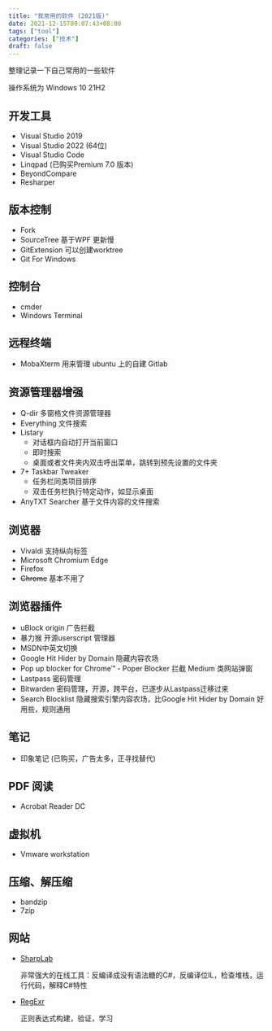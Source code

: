 ```yaml
---
title: "我常用的软件 (2021版)"
date: 2021-12-15T09:07:43+08:00
tags: ["tool"]
categories: ["技术"]
draft: false
---
```

整理记录一下自己常用的一些软件<!--more-->

操作系统为 Windows 10 21H2

## 开发工具
* Visual Studio 2019
* Visual Studio 2022 (64位)
* Visual Studio Code
* Linqpad (已购买Premium 7.0 版本)
* BeyondCompare
* Resharper

## 版本控制
* Fork
* SourceTree 基于WPF 更新慢
* GitExtension 可以创建worktree
* Git For Windows

## 控制台
* cmder
* Windows Terminal

## 远程终端
* MobaXterm 用来管理 ubuntu 上的自建 Gitlab

## 资源管理器增强
* Q-dir 多窗格文件资源管理器
* Everything 文件搜索
* Listary
    * 对话框内自动打开当前窗口
    * 即时搜索
    * 桌面或者文件夹内双击呼出菜单，跳转到预先设置的文件夹
* 7+ Taskbar Tweaker
    * 任务栏同类项目排序
    * 双击任务栏执行特定动作，如显示桌面
* AnyTXT Searcher 基于文件内容的文件搜索

## 浏览器
* Vivaldi 支持纵向标签
* Microsoft Chromium Edge
* Firefox
* ~~Chrome~~ 基本不用了

## 浏览器插件
* uBlock origin 广告拦截
* 暴力猴 开源userscript 管理器
* MSDN中英文切换
* Google Hit Hider by Domain 隐藏内容农场
* Pop up blocker for Chrome™ - Poper Blocker 拦截 Medium 类网站弹窗
* Lastpass 密码管理
* Bitwarden 密码管理，开源，跨平台，已逐步从Lastpass迁移过来
* Search Blocklist 隐藏搜索引擎内容农场，比Google Hit Hider by Domain 好用些，规则通用

## 笔记
* 印象笔记 (已购买，广告太多，正寻找替代)
  
## PDF 阅读
* Acrobat Reader DC

## 虚拟机
* Vmware workstation

## 压缩、解压缩
* bandzip
* 7zip

## 网站
* [SharpLab](https://sharplab.io/)
    
    非常强大的在线工具：反编译成没有语法糖的C#，反编译位IL，检查堆栈，运行代码，解释C#特性

* [RegExr](https://regexr.com/)

    正则表达式构建，验证，学习
